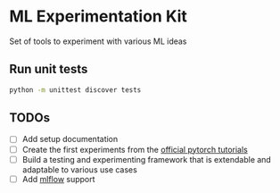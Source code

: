 # ML Experimentation Kit

Set of tools to experiment with various ML ideas

## Run unit tests

```bash
python -m unittest discover tests
```

## TODOs

- [ ] Add setup documentation
- [ ] Create the first experiments from the [official pytorch tutorials](https://pytorch.org/tutorials/beginner/basics/optimization_tutorial.html)
- [ ] Build a testing and experimenting framework that is extendable and adaptable to various use cases
- [ ] Add [mlflow](https://mlflow.org/docs/latest/quickstart.html) support
